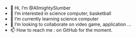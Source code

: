 - 👋 Hi, I’m @AllmightySlumber
- 👀 I’m interested in science computer, basketball
- 🌱 I’m currently learning science computer
- 💞️ I’m looking to collaborate on video game, application ...
- 📫 How to reach me : on GitHub for the moment.

<!---
AllmightySlumber/AllmightySlumber is a ✨ special ✨ repository because its `README.md` (this file) appears on your GitHub profile.
You can click the Preview link to take a look at your changes.
--->
